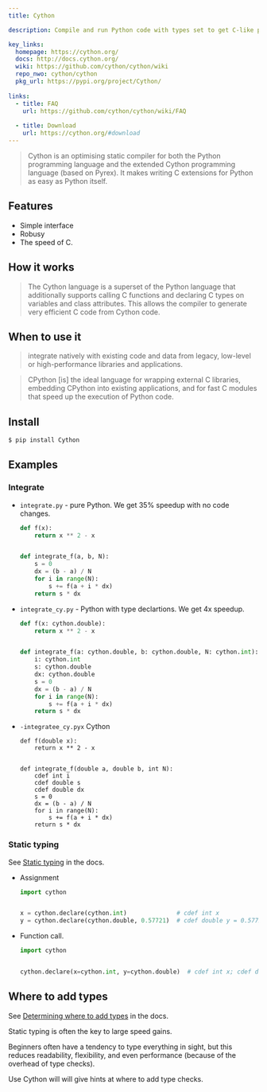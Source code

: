 ```yaml
---
title: Cython

description: Compile and run Python code with types set to get C-like performance

key_links:
  homepage: https://cython.org/
  docs: http://docs.cython.org/
  wiki: https://github.com/cython/cython/wiki
  repo_nwo: cython/cython
  pkg_url: https://pypi.org/project/Cython/
  
links:
  - title: FAQ
    url: https://github.com/cython/cython/wiki/FAQ
    
  - title: Download
    url: https://cython.org/#download
---
```

> Cython is an optimising static compiler for both the Python programming language and the extended Cython programming language (based on Pyrex). It makes writing C extensions for Python as easy as Python itself. 

## Features

- Simple interface
- Robusy
- The speed of C.

## How it works

> The Cython language is a superset of the Python language that additionally supports calling C functions and declaring C types on variables and class attributes. This allows the compiler to generate very efficient C code from Cython code. 


## When to use it

> integrate natively with existing code and data from legacy, low-level or high-performance libraries and applications.

> CPython \[is\] the ideal language for wrapping external C libraries, embedding CPython into existing applications, and for fast C modules that speed up the execution of Python code. 


## Install

```sh
$ pip install Cython
```


## Examples

### Integrate

- `integrate.py` - pure Python. We get 35% speedup with no code changes.
    ```python
    def f(x):
        return x ** 2 - x


    def integrate_f(a, b, N):
        s = 0
        dx = (b - a) / N
        for i in range(N):
            s += f(a + i * dx)
        return s * dx
    ```
- `integrate_cy.py` - Python with type declartions. We get 4x speedup.
    ```python
    def f(x: cython.double):
        return x ** 2 - x


    def integrate_f(a: cython.double, b: cython.double, N: cython.int):
        i: cython.int
        s: cython.double
        dx: cython.double
        s = 0
        dx = (b - a) / N
        for i in range(N):
            s += f(a + i * dx)
        return s * dx
    ```
- `-integratee_cy.pyx` Cython
    ```cython
    def f(double x):
        return x ** 2 - x


    def integrate_f(double a, double b, int N):
        cdef int i
        cdef double s
        cdef double dx
        s = 0
        dx = (b - a) / N
        for i in range(N):
            s += f(a + i * dx)
        return s * dx
    ```

### Static typing

See [Static typing](https://docs.cython.org/en/latest/src/tutorial/pure.html#static-typing) in the docs.

- Assignment
    ```python
    import cython


    x = cython.declare(cython.int)              # cdef int x
    y = cython.declare(cython.double, 0.57721)  # cdef double y = 0.57721
    ```
- Function call.
    ```python
    import cython


    cython.declare(x=cython.int, y=cython.double)  # cdef int x; cdef double y
    ```


## Where to add types

See [Determining where to add types](https://docs.cython.org/en/latest/src/quickstart/cythonize.html#determining-where-to-add-types) in the docs.

Static typing is often the key to large speed gains.

Beginners often have a tendency to type everything in sight, but this reduces readability, flexibility, and even performance (because of the overhead of type checks).

Use Cython will will give hints at where to add type checks.

